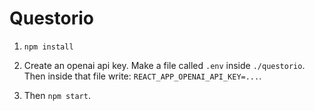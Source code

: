 # Questorio

1. `npm install`

2. Create an openai api key. Make a file called `.env` inside `./questorio`. Then inside that file write:
`REACT_APP_OPENAI_API_KEY=...`.

3. Then `npm start`.
